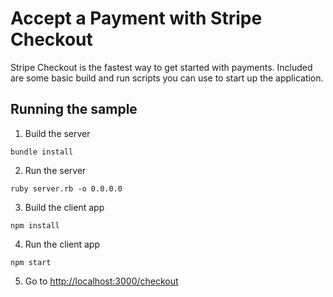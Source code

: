 # Accept a Payment with Stripe Checkout

Stripe Checkout is the fastest way to get started with payments. Included are some basic build and run scripts you can use to start up the application.

## Running the sample

1. Build the server

~~~
bundle install
~~~

2. Run the server

~~~
ruby server.rb -o 0.0.0.0
~~~

3. Build the client app

~~~
npm install
~~~

4. Run the client app

~~~
npm start
~~~

5. Go to [http://localhost:3000/checkout](http://localhost:3000/checkout)